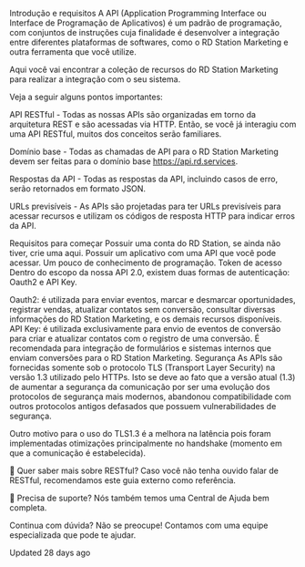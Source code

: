 Introdução e requisitos
A API (Application Programming Interface ou Interface de Programação de Aplicativos) é um padrão de programação, com conjuntos de instruções cuja finalidade é desenvolver a integração entre diferentes plataformas de softwares, como o RD Station Marketing e outra ferramenta que você utilize.

Aqui você vai encontrar a coleção de recursos do RD Station Marketing para realizar a integração com o seu sistema.

Veja a seguir alguns pontos importantes:

API RESTful - Todas as nossas APIs são organizadas em torno da arquitetura REST e são acessadas via HTTP.
Então, se você já interagiu com uma API RESTful, muitos dos conceitos serão familiares.

Domínio base - Todas as chamadas de API para o RD Station Marketing devem ser feitas para o domínio base <https://api.rd.services>.

Respostas da API - Todas as respostas da API, incluindo casos de erro, serão retornados em formato JSON.

URLs previsíveis - As APIs são projetadas para ter URLs previsíveis para acessar recursos e utilizam os códigos de resposta HTTP para indicar erros da API.

Requisitos para começar
Possuir uma conta do RD Station, se ainda não tiver, crie uma aqui.
Possuir um aplicativo com uma API que você pode acessar.
Um pouco de conhecimento de programação.
Token de acesso
Dentro do escopo da nossa API 2.0, existem duas formas de autenticação: Oauth2 e API Key.

Oauth2: é utilizada para enviar eventos, marcar e desmarcar oportunidades, registrar vendas, atualizar contatos sem conversão, consultar diversas informações do RD Station Marketing, e os demais recursos disponíveis.
API Key: é utilizada exclusivamente para envio de eventos de conversão para criar e atualizar contatos com o registro de uma conversão. É recomendada para integração de formulários e sistemas internos que enviam conversões para o RD Station Marketing.
Segurança
As APIs são fornecidas somente sob o protocolo TLS (Transport Layer Security) na versão 1.3 utilizado pelo HTTPs. Isto se deve ao fato que a versão atual (1.3) de aumentar a segurança da comunicação por ser uma evolução dos protocolos de segurança mais modernos, abandonou compatibilidade com outros protocolos antigos defasados que possuem vulnerabilidades de segurança.

Outro motivo para o uso do TLS1.3 é a melhora na latência pois foram implementadas otimizações principalmente no handshake (momento em que a comunicação é estabelecida).

📘
Quer saber mais sobre RESTful?
Caso você não tenha ouvido falar de RESTful, recomendamos este guia externo como referência.

💬
Precisa de suporte?
Nós também temos uma Central de Ajuda bem completa.

Continua com dúvida? Não se preocupe! Contamos com uma equipe especializada que pode te ajudar.

Updated 28 days ago

